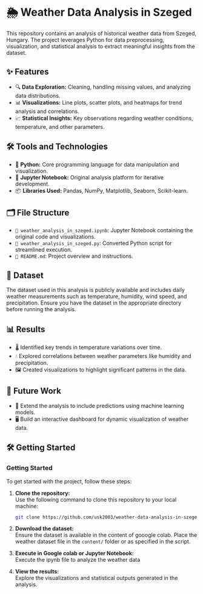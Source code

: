 # 🌦️ Weather Data Analysis in Szeged

This repository contains an analysis of historical weather data from Szeged, Hungary. The project leverages Python for data preprocessing, visualization, and statistical analysis to extract meaningful insights from the dataset.

## ✨ Features
- 🔍 **Data Exploration:** Cleaning, handling missing values, and analyzing data distributions.
- 📊 **Visualizations:** Line plots, scatter plots, and heatmaps for trend analysis and correlations.
- 📈 **Statistical Insights:** Key observations regarding weather conditions, temperature, and other parameters.

## 🛠️ Tools and Technologies
- 🐍 **Python:** Core programming language for data manipulation and visualization.
- 📘 **Jupyter Notebook:** Original analysis platform for iterative development.
- 📦 **Libraries Used:** Pandas, NumPy, Matplotlib, Seaborn, Scikit-learn.

## 🗂️ File Structure
- `📒 weather_analysis_in_szeged.ipynb`: Jupyter Notebook containing the original code and visualizations.
- `🐍 weather_analysis_in_szeged.py`: Converted Python script for streamlined execution.
- `📄 README.md`: Project overview and instructions.

## 📂 Dataset
The dataset used in this analysis is publicly available and includes daily weather measurements such as temperature, humidity, wind speed, and precipitation. Ensure you have the dataset in the appropriate directory before running the analysis.

## 📊 Results
- 🌡️ Identified key trends in temperature variations over time.
- 💧 Explored correlations between weather parameters like humidity and precipitation.
- 🖼️ Created visualizations to highlight significant patterns in the data.

## 🚀 Future Work
- 🤖 Extend the analysis to include predictions using machine learning models.
- 🖥️ Build an interactive dashboard for dynamic visualization of weather data.

## 🛠️ Getting Started
### Getting Started  
To get started with the project, follow these steps:  

1. **Clone the repository:**  
   Use the following command to clone this repository to your local machine:  
    ```bash
    git clone https://github.com/usk2003/weather-data-analysis-in-szeged.git
    ```

2. **Download the dataset:**  
   Ensure the dataset is available in the content of gooogle colab. Place the weather dataset file in the `content/` folder or as specified in the script.

3. **Execute in Google colab or Jupyter Notebook:**  
   Execute the ipynb file to analyze the weather data

4. **View the results:**  
   Explore the visualizations and statistical outputs generated in the analysis.  
